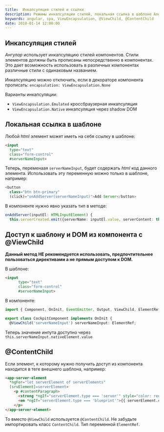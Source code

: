 ```yaml
---
title:  Инкапсуляция стилей и ссылки
description: Режимы инкапсуляции стилей, локальная ссылка в шаблоне Angular. Доступ к шаблону и DOM из компонента с помощью @ViewChild и @ContentChild.
keywords: angular, spa, ViewEncapsulation, @ViewChild, @ContentChild
date: 2018-01-14 12:00:00
---
```


## Инкапсуляция стилей

*Ангулар* использует инкапсуляцию стилей компонентов. Стили элементов должны быть прописаны непосредственно в компонентах. Это дает возможность использовать в различных компонентах различные стили с одинаковым названием.

Инкапсуляцию можно отключить, если в декораторе компонента прописать: `encapsulation: ViewEncapsulation.None`

Варианты инкапсуляции: 
+ `ViewEncapsulation.Emulated` кроссбраузерная инкапсуляция 
+ `ViewEncapsulation.Native` инкапсуляция через shadow DOM

## Локальная ссылка в шаблоне

Любой *html* элемент может иметь на себя ссылку в шаблоне:

```html
<input 
  type="text" 
  class="form-control" 
  #serverNameInput>
```

Теперь, переменаая `serverNameInput`, будет содержать *html* код данного элемента.
Использовать эту переменную можно только в шаблоне, например:

```typescript
<button
  class="btn btn-primary"
  (click)="onAddServer(serverNameInput)">Add Server</button>
```

В компоненте нужно явно указать тип в методе:

```typescript
onAddServer(inputEl: HTMLInputElement) {
  this.serverCreated.emit({serverName: inputEl.value, serverContent: this.newServerContent});
```

## Доступ к шаблону и DOM из компонента с @ViewChild

**Данный метод НЕ рекомендуется использовать, предпочтительнее пользоваться директивами а не прямым доступом к DOM.**

В шаблоне:

```html
<input 
      type="text" 
      class="form-control" 
      #serverNameInput>
```

В компоненте:

```typescript
import { Component, OnInit, EventEmitter, Output, ViewChild, ElementRef} from '@angular/core';

export class CockpitComponent implements OnInit {	
  @ViewChild('serverNameInput') serverNameInput: ElementRef;
```

Теперь значение инпута доступно через `this.serverNameInput.nativeElement.value`

## @ContentChild

Если элемент, к которому нужно получить доступ из компонента находится в теге внешнего шаблона, например:

```html
<app-server-element 
  *ngFor="let serverElement of serverElements"
  [srvElement]=serverElement>
    <p #contentParagraph>
      <strong *ngIf="serverElement.type === 'server'" style="color: red">{{ serverElement.content }}</strong>
      <em *ngIf="serverElement.type === 'blueprint'">{{ serverElement.content }}</em>
    </p>
</app-server-element>	
```

То вместо `@ViewChild` используется `@ContentChild`. Не забудьте импортировать класс `ContentChild`. Тип переменной `ElementRef`.